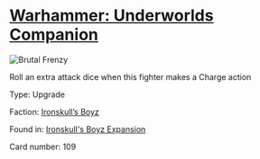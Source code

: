# [Warhammer: Underworlds Companion](https://guidokessels.github.io/wh-underworlds)

  

![Brutal Frenzy](https://warhammerunderworlds.com/wp-content/uploads/sites/6/2017/12/109_ENG-Brutal-Frenzy.png)

Roll an extra attack dice when this fighter makes a Charge action

Type: Upgrade

Faction: [Ironskull’s Boyz](https://guidokessels.github.io/wh-underworlds/factions/ironskulls-boyz)

Found in: [Ironskull's Boyz Expansion](https://guidokessels.github.io/wh-underworlds/locations/ironskulls-boyz-expansion)

Card number: 109

